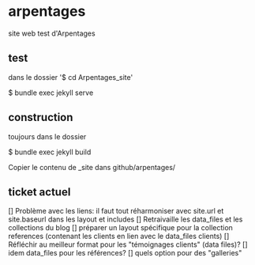 # arpentages
site web test d'Arpentages

## test
dans le dossier 
'$ cd Arpentages_site'

$ bundle exec jekyll serve

## construction
 toujours dans le dossier
 
 $ bundle exec jekyll build
 
 Copier le contenu de _site dans github/arpentages/
 
## ticket actuel
 
[] Problème avec les liens: il faut tout réharmoniser avec site.url et site.baseurl dans les layout et includes
[] Retraivaille les data_files et les collections du blog
[] préparer un layout spécifique pour la collection references (contenant les clients en lien avec le data_files clients)
[] Réfléchir au meilleur format pour les "témoignages clients" (data files)?
[] idem data_files pour les références?
[] quels option pour des "galleries"
 
